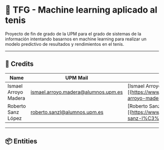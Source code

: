 # 🥎 TFG - Machine learning aplicado al tenis
Proyecto de fin de grado de la UPM para el grado de sistemas de la información intentando basarnos en machine learning para realizar un modelo predictivo de resultados y rendimientos en el tenis.

---

## 📎 Credits

| Name                        | UPM Mail                            | LinkedIn                                                                         | 
| --------------------------- | ----------------------------------- | -------------------------------------------------------------------------------- | 
| Ismael Arroyo Madera        | ismael.arroyo.madera@alumnos.upm.es | [Ismael Arroyo][(https://www.linkedin.com/in/ismael-arroyo-madera-3a4a861a1/)]   | 
| Roberto Sanz López          | roberto.sanzl@alumnos.upm.es        | [Roberto Sanz][(https://www.linkedin.com/in/roberto-sanz-l%C3%B3pez-57b0bb2a9/)] | 

---

## 📦 Entities
